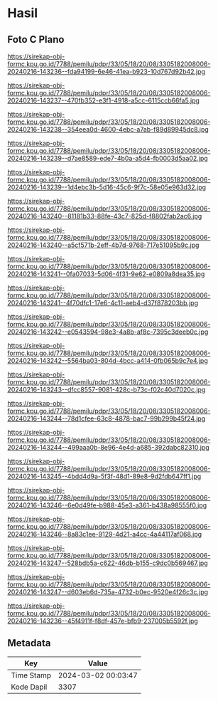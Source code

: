 # Hasil

## Foto C Plano

https://sirekap-obj-formc.kpu.go.id/7788/pemilu/pdpr/33/05/18/20/08/3305182008006-20240216-143236--fda94199-6e46-41ea-b923-10d767d92b42.jpg

https://sirekap-obj-formc.kpu.go.id/7788/pemilu/pdpr/33/05/18/20/08/3305182008006-20240216-143237--470fb352-e3f1-4918-a5cc-6115ccb66fa5.jpg

https://sirekap-obj-formc.kpu.go.id/7788/pemilu/pdpr/33/05/18/20/08/3305182008006-20240216-143238--354eea0d-4600-4ebc-a7ab-f89d89945dc8.jpg

https://sirekap-obj-formc.kpu.go.id/7788/pemilu/pdpr/33/05/18/20/08/3305182008006-20240216-143239--d7ae8589-ede7-4b0a-a5d4-fb0003d5aa02.jpg

https://sirekap-obj-formc.kpu.go.id/7788/pemilu/pdpr/33/05/18/20/08/3305182008006-20240216-143239--1d4ebc3b-5d16-45c6-9f7c-58e05e963d32.jpg

https://sirekap-obj-formc.kpu.go.id/7788/pemilu/pdpr/33/05/18/20/08/3305182008006-20240216-143240--81181b33-88fe-43c7-825d-f8802fab2ac6.jpg

https://sirekap-obj-formc.kpu.go.id/7788/pemilu/pdpr/33/05/18/20/08/3305182008006-20240216-143240--a5cf571b-2eff-4b7d-9768-717e51095b9c.jpg

https://sirekap-obj-formc.kpu.go.id/7788/pemilu/pdpr/33/05/18/20/08/3305182008006-20240216-143241--0fa07033-5d06-4f31-9e62-e0809a8dea35.jpg

https://sirekap-obj-formc.kpu.go.id/7788/pemilu/pdpr/33/05/18/20/08/3305182008006-20240216-143241--4f70dfc1-17e6-4c11-aeb4-d37f878203bb.jpg

https://sirekap-obj-formc.kpu.go.id/7788/pemilu/pdpr/33/05/18/20/08/3305182008006-20240216-143242--e0543594-98e3-4a8b-af8c-7395c3deeb0c.jpg

https://sirekap-obj-formc.kpu.go.id/7788/pemilu/pdpr/33/05/18/20/08/3305182008006-20240216-143242--5564ba03-804d-4bcc-a414-0fb065b9c7e4.jpg

https://sirekap-obj-formc.kpu.go.id/7788/pemilu/pdpr/33/05/18/20/08/3305182008006-20240216-143243--dfcc8557-9081-428c-b73c-f02c40d7020c.jpg

https://sirekap-obj-formc.kpu.go.id/7788/pemilu/pdpr/33/05/18/20/08/3305182008006-20240216-143244--78d1cfee-63c8-4878-bac7-99b299b45f24.jpg

https://sirekap-obj-formc.kpu.go.id/7788/pemilu/pdpr/33/05/18/20/08/3305182008006-20240216-143244--499aaa0b-8e96-4e4d-a685-392dabc82310.jpg

https://sirekap-obj-formc.kpu.go.id/7788/pemilu/pdpr/33/05/18/20/08/3305182008006-20240216-143245--4bdd4d9a-5f3f-48d1-89e8-9d2fdb647ff1.jpg

https://sirekap-obj-formc.kpu.go.id/7788/pemilu/pdpr/33/05/18/20/08/3305182008006-20240216-143246--6e0d49fe-b988-45e3-a361-b438a98555f0.jpg

https://sirekap-obj-formc.kpu.go.id/7788/pemilu/pdpr/33/05/18/20/08/3305182008006-20240216-143246--8a83c1ee-9129-4d21-a4cc-4a44117af068.jpg

https://sirekap-obj-formc.kpu.go.id/7788/pemilu/pdpr/33/05/18/20/08/3305182008006-20240216-143247--528bdb5a-c622-46db-b155-c9dc0b569467.jpg

https://sirekap-obj-formc.kpu.go.id/7788/pemilu/pdpr/33/05/18/20/08/3305182008006-20240216-143247--d603eb6d-735a-4732-b0ec-9520e4f26c3c.jpg

https://sirekap-obj-formc.kpu.go.id/7788/pemilu/pdpr/33/05/18/20/08/3305182008006-20240216-143236--45f4911f-f8df-457e-bfb9-237005b5592f.jpg


## Metadata

| Key        | Value               |
| ---------- | ------------------- |
| Time Stamp | 2024-03-02 00:03:47 |
| Kode Dapil | 3307                |



